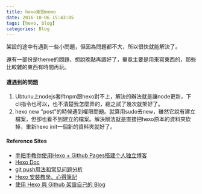 ```yaml
---
title: hexo架設memo
date: 2016-10-06 15:43:05
tags: [hexo, blog]
categories: Blog
---
```


架設的途中有遇到一些小問題，但因為問題都不大，所以很快就能解決了。

還有一部份是theme的問題，想說晚點再調好了，畢竟主要是用來寫東西的，那些比較雜的東西有時間再玩。

<!--More-->

#### 遭遇到的問題
1. Ubtunu上nodejs套件npm跟hexo對不上，解決的辦法就是讓node更新，下cli指令也可以，也不清楚我怎麼弄的，總之試了幾次就架好了。
2. hexo new "post"的時候遇到權限問題。就算用sudo去new，雖然它說有建立檔案，但卻也看不到建立的檔案。解決辦法就是直接把hexo原本的資料夾砍掉，重新hexo init一個新的資料夾就好了。

#### Reference Sites
- [手把手教你使用Hexo + Github Pages搭建个人独立博客](http://div.io/topic/1691)
- [Hexo Doc](https://hexo.io/zh-tw/docs/)
- [git push用法和常见问题分析 ](http://www.cnblogs.com/renkangke/archive/2013/05/31/conquerAndroid.html)
- [Hexo 安裝教學、心得筆記 ](https://wwssllabcd.github.io/blog/2014/12/22/how-to-install-hexo/)
- [使用 Hexo 與 Github 架設自己的 Blog](http://blog.thepetertung.com/2016/07/28/how-to-use-hexo-to-build-your-blog-1/)
